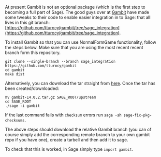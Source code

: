 At present Gambit is not an optional package (which is the first step to becoming a full part of Sage).
The good guys over at [Gambit]() have made some tweaks to their code to enable easier integration in to Sage: that all lives in this git branch: [https://github.com/tturocy/gambit/tree/sage_integration](https://github.com/tturocy/gambit/tree/sage_integration).

To install Gambit so that you can use NormalFormGame functionality, follow the steps below.
Make sure that you are using the most recent recent branch form this repository.

    git clone --single-branch --branch sage_integration https://github.com/tturocy/gambit
    cd gambit
    make dist

Alternatively, you can download the tar straight from [here](http://www.vincent-knight.com/static/gambit/gambit-14.0.2.tar.gz). Once the tar has been created/downloaded:

    mv gambit-14.0.2.tar.gz SAGE_ROOT/upstream
    cd SAGE_ROOT
    ./sage -i gambit

If the last command fails with `checksum` errors run `sage -sh sage-fix-pkg-checksums`.

The above steps should download the relative Gambit branch (you can of course simply add the corresponding remote branch to your own gambit repo if you have one), create a tarbell and then add it to sage.

To check that this is worked, in Sage simply type `import gambit`.
